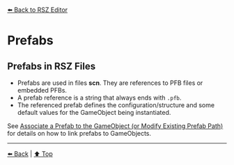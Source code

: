 [⬅️ Back to RSZ Editor](./RSZ-Editor.md)

# Prefabs

## Prefabs in RSZ Files

- Prefabs are used in files **scn**. They are references to PFB files or embedded PFBs.
- A prefab reference is a string that always ends with `.pfb`.
- The referenced prefab defines the configuration/structure and some default values for the GameObject being instantiated.

See [Associate a Prefab to the GameObject (or Modify Existing Prefab Path)](RSZ-Editor-GameObjects.md#associate-a-prefab-to-the-gameobject-or-modify-existing-prefab-path) for details on how to link prefabs to GameObjects.

---

[⬅️ Back](RSZ-Editor.md) | [⬆️ Top](#prefabs)
